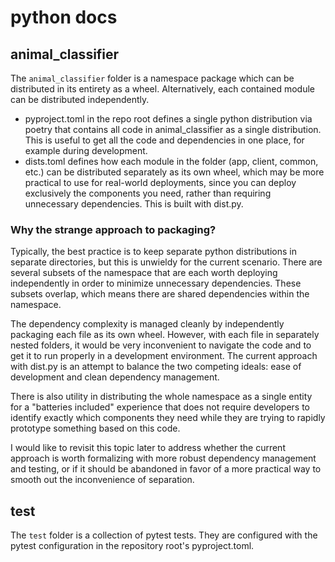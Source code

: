 # python docs

## animal_classifier

The `animal_classifier` folder is a namespace package which can be distributed in its entirety as a wheel. Alternatively, each contained module can be distributed independently.
- pyproject.toml in the repo root defines a single python distribution via poetry that contains all code in animal_classifier as a single distribution. This is useful to get all the code and dependencies in one place, for example during development.
- dists.toml defines how each module in the folder (app, client, common, etc.) can be distributed separately as its own wheel, which may be more practical to use for real-world deployments, since you can deploy exclusively the components you need, rather than requiring unnecessary dependencies. This is built with dist.py.

### Why the strange approach to packaging?

Typically, the best practice is to keep separate python distributions in separate directories, but this is unwieldy for the current scenario. There are several subsets of the namespace that are each worth deploying independently in order to minimize unnecessary dependencies. These subsets overlap, which means there are shared dependencies within the namespace.

The dependency complexity is managed cleanly by independently packaging each file as its own wheel. However, with each file in separately nested folders, it would be very inconvenient to navigate the code and to get it to run properly in a development environment. The current approach with dist.py is an attempt to balance the two competing ideals: ease of development and clean dependency management.

There is also utility in distributing the whole namespace as a single entity for a "batteries included" experience that does not require developers to identify exactly which components they need while they are trying to rapidly prototype something based on this code.

I would like to revisit this topic later to address whether the current approach is worth formalizing with more robust dependency management and testing, or if it should be abandoned in favor of a more practical way to smooth out the inconvenience of separation.

## test

The `test` folder is a collection of pytest tests. They are configured with the pytest configuration in the repository root's pyproject.toml.
